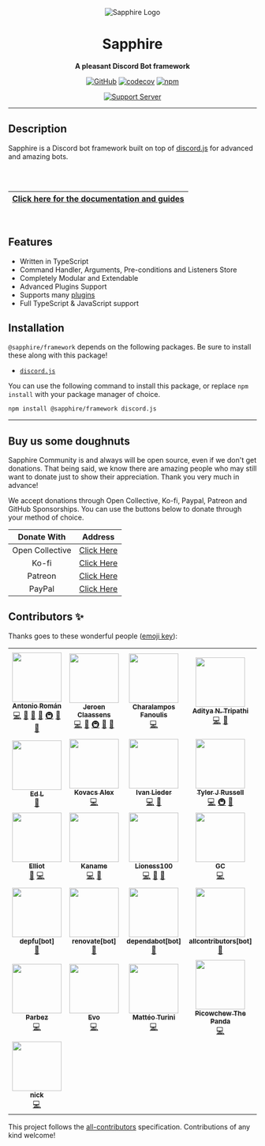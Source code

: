 <div align="center">

![Sapphire Logo](https://cdn.skyra.pw/gh-assets/sapphire-banner.png)

# Sapphire

**A pleasant Discord Bot framework**

[![GitHub](https://img.shields.io/github/license/sapphiredev/framework)](https://github.com/sapphiredev/framework/blob/main/LICENSE.md)
[![codecov](https://codecov.io/gh/sapphiredev/framework/branch/main/graph/badge.svg?token=AHPITY8WY9)](https://codecov.io/gh/sapphiredev/framework)
[![npm](https://img.shields.io/npm/v/@sapphire/framework?color=crimson&logo=npm&style=flat-square)](https://www.npmjs.com/package/@sapphire/framework)

[![Support Server](https://discord.com/api/guilds/737141877803057244/embed.png?style=banner2)](https://sapphirejs.dev/discord)

</div>

---

## Description

Sapphire is a Discord bot framework built on top of [discord.js] for advanced and amazing bots.

<div align="center" style="padding-top: 2rem; padding-bottom: 1rem">

| [**Click here for the documentation and guides**](https://www.sapphirejs.dev/) |
| ------------------------------------------------------------------------------ |

</div>

## Features

-   Written in TypeScript
-   Command Handler, Arguments, Pre-conditions and Listeners Store
-   Completely Modular and Extendable
-   Advanced Plugins Support
-   Supports many [plugins](https://github.com/sapphiredev/plugins)
-   Full TypeScript & JavaScript support

## Installation

`@sapphire/framework` depends on the following packages. Be sure to install these along with this package!

-   [`discord.js`](https://www.npmjs.com/package/discord.js)

You can use the following command to install this package, or replace `npm install` with your package manager of choice.

```sh
npm install @sapphire/framework discord.js
```

---

## Buy us some doughnuts

Sapphire Community is and always will be open source, even if we don't get donations. That being said, we know there are amazing people who may still want to donate just to show their appreciation. Thank you very much in advance!

We accept donations through Open Collective, Ko-fi, Paypal, Patreon and GitHub Sponsorships. You can use the buttons below to donate through your method of choice.

|   Donate With   |                       Address                       |
| :-------------: | :-------------------------------------------------: |
| Open Collective | [Click Here](https://sapphirejs.dev/opencollective) |
|      Ko-fi      |      [Click Here](https://sapphirejs.dev/kofi)      |
|     Patreon     |    [Click Here](https://sapphirejs.dev/patreon)     |
|     PayPal      |     [Click Here](https://sapphirejs.dev/paypal)     |

## Contributors ✨

Thanks goes to these wonderful people ([emoji key](https://allcontributors.org/docs/en/emoji-key)):

<!-- ALL-CONTRIBUTORS-LIST:START - Do not remove or modify this section -->
<!-- prettier-ignore-start -->
<!-- markdownlint-disable -->
<table>
  <tr>
    <td align="center"><a href="https://github.com/kyranet"><img src="https://avatars0.githubusercontent.com/u/24852502?v=4?s=100" width="100px;" alt=""/><br /><sub><b>Antonio Román</b></sub></a><br /><a href="https://github.com/sapphiredev/framework/commits?author=kyranet" title="Code">💻</a> <a href="https://github.com/sapphiredev/framework/commits?author=kyranet" title="Documentation">📖</a> <a href="#design-kyranet" title="Design">🎨</a> <a href="#ideas-kyranet" title="Ideas, Planning, & Feedback">🤔</a> <a href="#infra-kyranet" title="Infrastructure (Hosting, Build-Tools, etc)">🚇</a> <a href="#projectManagement-kyranet" title="Project Management">📆</a> <a href="#plugin-kyranet" title="Plugin/utility libraries">🔌</a></td>
    <td align="center"><a href="https://favware.tech/"><img src="https://avatars3.githubusercontent.com/u/4019718?v=4?s=100" width="100px;" alt=""/><br /><sub><b>Jeroen Claassens</b></sub></a><br /><a href="https://github.com/sapphiredev/framework/commits?author=favna" title="Code">💻</a> <a href="https://github.com/sapphiredev/framework/commits?author=favna" title="Documentation">📖</a> <a href="#infra-favna" title="Infrastructure (Hosting, Build-Tools, etc)">🚇</a> <a href="#projectManagement-favna" title="Project Management">📆</a> <a href="#plugin-favna" title="Plugin/utility libraries">🔌</a></td>
    <td align="center"><a href="https://github.com/cfanoulis"><img src="https://avatars3.githubusercontent.com/u/38255093?v=4?s=100" width="100px;" alt=""/><br /><sub><b>Charalampos Fanoulis</b></sub></a><br /><a href="https://github.com/sapphiredev/framework/commits?author=cfanoulis" title="Code">💻</a></td>
    <td align="center"><a href="https://github.com/AdityaTD"><img src="https://avatars0.githubusercontent.com/u/9266227?v=4?s=100" width="100px;" alt=""/><br /><sub><b>Aditya N. Tripathi</b></sub></a><br /><a href="https://github.com/sapphiredev/framework/commits?author=AdityaTD" title="Code">💻</a> <a href="https://github.com/sapphiredev/framework/commits?author=AdityaTD" title="Documentation">📖</a></td>
    <td align="center"><a href="http://leonard.sh"><img src="https://avatars1.githubusercontent.com/u/35312043?v=4?s=100" width="100px;" alt=""/><br /><sub><b>LeonardSSH</b></sub></a><br /><a href="https://github.com/sapphiredev/framework/commits?author=LeonardSSH" title="Documentation">📖</a> <a href="https://github.com/sapphiredev/framework/commits?author=LeonardSSH" title="Code">💻</a></td>
    <td align="center"><a href="https://Quantumlyy.com/"><img src="https://avatars1.githubusercontent.com/u/7919610?v=4?s=100" width="100px;" alt=""/><br /><sub><b>Nejc Drobnič</b></sub></a><br /><a href="https://github.com/sapphiredev/framework/commits?author=Quantumlyy" title="Code">💻</a> <a href="#plugin-Quantumlyy" title="Plugin/utility libraries">🔌</a></td>
    <td align="center"><a href="https://github.com/Phamzito"><img src="https://avatars2.githubusercontent.com/u/31642521?v=4?s=100" width="100px;" alt=""/><br /><sub><b>David Gustavo Herrera De La Cruz</b></sub></a><br /><a href="https://github.com/sapphiredev/framework/commits?author=Phamzito" title="Code">💻</a></td>
  </tr>
  <tr>
    <td align="center"><a href="https://github.com/Rexogamer"><img src="https://avatars0.githubusercontent.com/u/42586271?v=4?s=100" width="100px;" alt=""/><br /><sub><b>Ed L</b></sub></a><br /><a href="https://github.com/sapphiredev/framework/commits?author=Rexogamer" title="Documentation">📖</a></td>
    <td align="center"><a href="https://atm.moe/"><img src="https://avatars3.githubusercontent.com/u/31011461?v=4?s=100" width="100px;" alt=""/><br /><sub><b>Kovacs Alex</b></sub></a><br /><a href="https://github.com/sapphiredev/framework/commits?author=alexthemaster" title="Code">💻</a></td>
    <td align="center"><a href="https://github.com/Alcremie"><img src="https://avatars0.githubusercontent.com/u/54785334?v=4?s=100" width="100px;" alt=""/><br /><sub><b>Ivan Lieder</b></sub></a><br /><a href="https://github.com/sapphiredev/framework/commits?author=Alcremie" title="Code">💻</a> <a href="https://github.com/sapphiredev/framework/pulls?q=is%3Apr+reviewed-by%3AAlcremie" title="Reviewed Pull Requests">👀</a></td>
    <td align="center"><a href="https://github.com/Nytelife26"><img src="https://avatars1.githubusercontent.com/u/22531310?v=4?s=100" width="100px;" alt=""/><br /><sub><b>Tyler J Russell</b></sub></a><br /><a href="https://github.com/sapphiredev/framework/commits?author=Nytelife26" title="Code">💻</a> <a href="#infra-Nytelife26" title="Infrastructure (Hosting, Build-Tools, etc)">🚇</a> <a href="#plugin-Nytelife26" title="Plugin/utility libraries">🔌</a></td>
    <td align="center"><a href="https://github.com/Stitch07"><img src="https://avatars0.githubusercontent.com/u/29275227?v=4?s=100" width="100px;" alt=""/><br /><sub><b>Stitch07</b></sub></a><br /><a href="https://github.com/sapphiredev/framework/commits?author=Stitch07" title="Code">💻</a></td>
    <td align="center"><a href="https://lavya.tech/"><img src="https://avatars.githubusercontent.com/u/65386243?v=4?s=100" width="100px;" alt=""/><br /><sub><b>lavgup</b></sub></a><br /><a href="https://github.com/sapphiredev/framework/commits?author=lavgup" title="Documentation">📖</a></td>
    <td align="center"><a href="https://github.com/vladfrangu"><img src="https://avatars.githubusercontent.com/u/17960496?v=4?s=100" width="100px;" alt=""/><br /><sub><b>Vlad Frangu</b></sub></a><br /><a href="https://github.com/sapphiredev/framework/commits?author=vladfrangu" title="Code">💻</a> <a href="#infra-vladfrangu" title="Infrastructure (Hosting, Build-Tools, etc)">🚇</a> <a href="https://github.com/sapphiredev/framework/pulls?q=is%3Apr+reviewed-by%3Avladfrangu" title="Reviewed Pull Requests">👀</a></td>
  </tr>
  <tr>
    <td align="center"><a href="https://github.com/noftaly"><img src="https://avatars.githubusercontent.com/u/34779161?v=4?s=100" width="100px;" alt=""/><br /><sub><b>Elliot</b></sub></a><br /><a href="https://github.com/sapphiredev/framework/commits?author=noftaly" title="Documentation">📖</a> <a href="https://github.com/sapphiredev/framework/commits?author=noftaly" title="Code">💻</a></td>
    <td align="center"><a href="https://kaname.netlify.app"><img src="https://avatars.githubusercontent.com/u/56084970?v=4?s=100" width="100px;" alt=""/><br /><sub><b>Kaname</b></sub></a><br /><a href="https://github.com/sapphiredev/framework/commits?author=kaname-png" title="Code">💻</a> <a href="https://github.com/sapphiredev/framework/issues?q=author%3Akaname-png" title="Bug reports">🐛</a></td>
    <td align="center"><a href="https://github.com/Lioness100"><img src="https://avatars.githubusercontent.com/u/65814829?v=4?s=100" width="100px;" alt=""/><br /><sub><b>Lioness100</b></sub></a><br /><a href="https://github.com/sapphiredev/framework/commits?author=Lioness100" title="Code">💻</a> <a href="https://github.com/sapphiredev/framework/commits?author=Lioness100" title="Documentation">📖</a> <a href="https://github.com/sapphiredev/framework/issues?q=author%3ALioness100" title="Bug reports">🐛</a></td>
    <td align="center"><a href="https://github.com/gc"><img src="https://avatars.githubusercontent.com/u/30398469?v=4?s=100" width="100px;" alt=""/><br /><sub><b>GC</b></sub></a><br /><a href="https://github.com/sapphiredev/framework/commits?author=gc" title="Code">💻</a></td>
    <td align="center"><a href="https://minecolonies.com/"><img src="https://avatars.githubusercontent.com/u/19329455?v=4?s=100" width="100px;" alt=""/><br /><sub><b>Mark Fisher</b></sub></a><br /><a href="https://github.com/sapphiredev/framework/commits?author=PoroUsedSnax" title="Code">💻</a></td>
    <td align="center"><a href="https://github.com/bitomic"><img src="https://avatars.githubusercontent.com/u/35199700?v=4?s=100" width="100px;" alt=""/><br /><sub><b>bitomic</b></sub></a><br /><a href="https://github.com/sapphiredev/framework/commits?author=bitomic" title="Code">💻</a></td>
    <td align="center"><a href="https://c43721.github.io/"><img src="https://avatars.githubusercontent.com/u/55610086?v=4?s=100" width="100px;" alt=""/><br /><sub><b>c43721</b></sub></a><br /><a href="https://github.com/sapphiredev/framework/commits?author=c43721" title="Code">💻</a></td>
  </tr>
  <tr>
    <td align="center"><a href="https://github.com/apps/depfu"><img src="https://avatars.githubusercontent.com/in/715?v=4?s=100" width="100px;" alt=""/><br /><sub><b>depfu[bot]</b></sub></a><br /><a href="#maintenance-depfu[bot]" title="Maintenance">🚧</a></td>
    <td align="center"><a href="https://github.com/apps/renovate"><img src="https://avatars.githubusercontent.com/in/2740?v=4?s=100" width="100px;" alt=""/><br /><sub><b>renovate[bot]</b></sub></a><br /><a href="#maintenance-renovate[bot]" title="Maintenance">🚧</a></td>
    <td align="center"><a href="https://github.com/apps/dependabot"><img src="https://avatars.githubusercontent.com/in/29110?v=4?s=100" width="100px;" alt=""/><br /><sub><b>dependabot[bot]</b></sub></a><br /><a href="#maintenance-dependabot[bot]" title="Maintenance">🚧</a></td>
    <td align="center"><a href="https://github.com/apps/allcontributors"><img src="https://avatars.githubusercontent.com/in/23186?v=4?s=100" width="100px;" alt=""/><br /><sub><b>allcontributors[bot]</b></sub></a><br /><a href="https://github.com/sapphiredev/framework/commits?author=allcontributors[bot]" title="Documentation">📖</a></td>
    <td align="center"><a href="https://megatank58.me/"><img src="https://avatars.githubusercontent.com/u/51410502?v=4?s=100" width="100px;" alt=""/><br /><sub><b>megatank58</b></sub></a><br /><a href="https://github.com/sapphiredev/framework/commits?author=megatank58" title="Code">💻</a></td>
    <td align="center"><a href="https://github.com/feralheart"><img src="https://avatars.githubusercontent.com/u/3487559?v=4?s=100" width="100px;" alt=""/><br /><sub><b>Feralheart</b></sub></a><br /><a href="https://github.com/sapphiredev/framework/commits?author=feralheart" title="Code">💻</a></td>
    <td align="center"><a href="https://github.com/r-priyam"><img src="https://avatars.githubusercontent.com/u/50884372?v=4?s=100" width="100px;" alt=""/><br /><sub><b>Priyam</b></sub></a><br /><a href="https://github.com/sapphiredev/framework/commits?author=r-priyam" title="Code">💻</a></td>
  </tr>
  <tr>
    <td align="center"><a href="https://github.com/imranbarbhuiya"><img src="https://avatars.githubusercontent.com/u/74945038?v=4?s=100" width="100px;" alt=""/><br /><sub><b>Parbez</b></sub></a><br /><a href="https://github.com/sapphiredev/framework/commits?author=imranbarbhuiya" title="Code">💻</a></td>
    <td align="center"><a href="https://github.com/EvolutionX-10"><img src="https://avatars.githubusercontent.com/u/85353424?v=4?s=100" width="100px;" alt=""/><br /><sub><b>Evo</b></sub></a><br /><a href="https://github.com/sapphiredev/framework/commits?author=EvolutionX-10" title="Code">💻</a></td>
    <td align="center"><a href="https://github.com/matteoturini"><img src="https://avatars.githubusercontent.com/u/69425093?v=4?s=100" width="100px;" alt=""/><br /><sub><b>Mattéo Turini</b></sub></a><br /><a href="https://github.com/sapphiredev/framework/commits?author=matteoturini" title="Code">💻</a></td>
    <td align="center"><a href="https://github.com/Picowchew"><img src="https://avatars.githubusercontent.com/u/58180935?v=4?s=100" width="100px;" alt=""/><br /><sub><b>Picowchew The Panda</b></sub></a><br /><a href="https://github.com/sapphiredev/framework/commits?author=Picowchew" title="Code">💻</a></td>
    <td align="center"><a href="https://github.com/samfundev"><img src="https://avatars.githubusercontent.com/u/6759716?v=4?s=100" width="100px;" alt=""/><br /><sub><b>Sam</b></sub></a><br /><a href="https://github.com/sapphiredev/framework/commits?author=samfundev" title="Code">💻</a></td>
    <td align="center"><a href="https://github.com/UndiedGamer"><img src="https://avatars.githubusercontent.com/u/84702365?v=4?s=100" width="100px;" alt=""/><br /><sub><b>UndiedGamer</b></sub></a><br /><a href="https://github.com/sapphiredev/framework/commits?author=UndiedGamer" title="Code">💻</a></td>
    <td align="center"><a href="https://github.com/botatooo"><img src="https://avatars.githubusercontent.com/u/63275405?v=4?s=100" width="100px;" alt=""/><br /><sub><b>botato</b></sub></a><br /><a href="https://github.com/sapphiredev/framework/commits?author=botatooo" title="Code">💻</a></td>
  </tr>
  <tr>
    <td align="center"><a href="https://github.com/nicklvh"><img src="https://avatars.githubusercontent.com/u/62725534?v=4?s=100" width="100px;" alt=""/><br /><sub><b>nick</b></sub></a><br /><a href="https://github.com/sapphiredev/framework/commits?author=nicklvh" title="Code">💻</a></td>
  </tr>
</table>

<!-- markdownlint-restore -->
<!-- prettier-ignore-end -->

<!-- ALL-CONTRIBUTORS-LIST:END -->

This project follows the [all-contributors](https://github.com/all-contributors/all-contributors) specification. Contributions of any kind welcome!

[discord.js]: https://github.com/discordjs/discord.js
